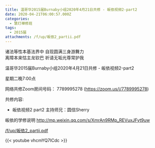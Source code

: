 ```yaml
---
title: 温哥华2015届Burnaby小组2020年4月21日共修 - 皈依视频2-part2
date: 2020-04-21T06:00:57.000Z
categories:
  - 慧灯禅修班
tags:
  - 2015届
attachments: /f/up/皈依2_partii.pdf
---
```

诸法等性本基法界中 自现圆满三身游舞力  
离障本来怙主龙钦巴 祈请无垢光尊常护我  

温哥华2015届Burnaby小组2020年4月21日共修 - 皈依视频2-part2

星期二晚7:00点 

网络共修Zoom房间号码： 7789995278 (<https://zoom.us/j/7789995278>)

共修内容: 

* 皈依视频2 part2 主持师兄：圆信Sherry

皈依的学修说明 <http://mp.weixin.qq.com/s/XmrAn9RMp_REVuxJFyt9uw>  

[/f/up/皈依2_partii.pdf](/f/up/皈依2_partii.pdf)

{{< youtube vhcmYQ7ICdc >}}